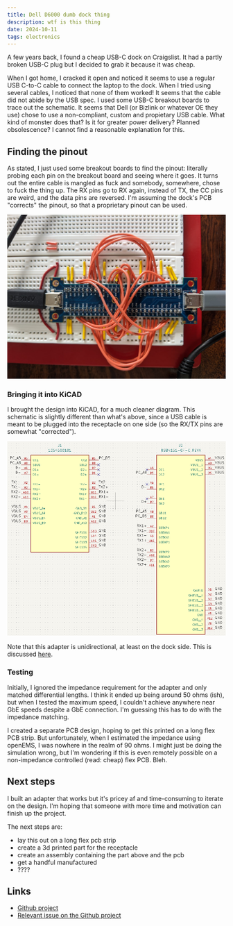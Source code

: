 ```yaml
---
title: Dell D6000 dumb dock thing
description: wtf is this thing
date: 2024-10-11
tags: electronics
---
```


A few years back, I found a cheap USB-C dock on Craigslist. It had a partly broken USB-C plug but I decided to grab it because it was cheap.

When I got home, I cracked it open and noticed it seems to use a regular USB C-to-C cable to connect the laptop to the dock. When I tried using several cables, I noticed that none of them worked! It seems that the cable did not abide by the USB spec. I used some USB-C breakout boards to trace out the schematic. It seems that Dell (or Bizlink or whatever OE they use) chose to use a non-compliant, custom and propietary USB cable. What kind of monster does that? Is it for greater power delivery? Planned obsolescence? I cannot find a reasonable explanation for this.

## Finding the pinout

As stated, I just used some breakout boards to find the pinout: literally probing each pin on the breakout board and seeing where it goes. It turns out the entire cable is mangled as fuck and somebody, somewhere, chose to fuck the thing up. The RX pins go to RX again, instead of TX, the CC pins are weird, and the data pins are reversed. I'm assuming the dock's PCB "corrects" the pinout, so that a proprietary pinout can be used.

![pinout of the dock's usb cable](/assets/images/2024-10-11-pinout.jpg)

### Bringing it into KiCAD

I brought the design into KiCAD, for a much cleaner diagram. This schematic is slightly different than what's above, since a USB cable is meant to be plugged into the receptacle on one side (so the RX/TX pins are somewhat "corrected").

![schematic of the cable](/assets/images/2024-10-11-schematic.png)

Note that this adapter is unidirectional, at least on the dock side. This is discussed [here](https://github.com/kevinhikaruevans/dell-d6000-usb-c-adapter/issues/3#issuecomment-2298873006).


### Testing

Initially, I ignored the impedance requirement for the adapter and only matched differential lengths. I think it ended up being around 50 ohms (ish), but when I tested the maximum speed, I couldn't achieve anywhere near GbE speeds despite a GbE connection. I'm guessing this has to do with the impedance matching.

I created a separate PCB design, hoping to get this printed on a long flex PCB strip. But unfortunately, when I estimated the impedance using openEMS, I was nowhere in the realm of 90 ohms. I might just be doing the simulation wrong, but I'm wondering if this is even remotely possible on a non-impedance controlled (read: cheap) flex PCB. Bleh.


## Next steps

I built an adapter that works but it's pricey af and time-consuming to iterate on the design. I'm hoping that someone with more time and motivation can finish up the project.

The next steps are:

- lay this out on a long flex pcb strip
- create a 3d printed part for the receptacle
- create an assembly containing the part above and the pcb
- get a handful manufactured
- ????

## Links

- [Github project](https://github.com/kevinhikaruevans/dell-d6000-usb-c-adapter)
- [Relevant issue on the Github project](https://github.com/kevinhikaruevans/dell-d6000-usb-c-adapter/issues/3)
